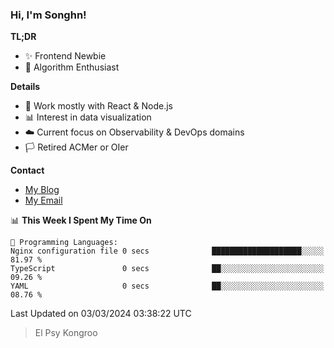 ### Hi, I'm Songhn!

**TL;DR**

- ✨ Frontend Newbie
- 🎈 Algorithm Enthusiast

**Details**

- 🎯 Work mostly with React & Node.js
- 📊 Interest in data visualization
- ☁️ Current focus on Observability & DevOps domains
- 🏳️ Retired ACMer or OIer

**Contact**
- [My Blog](https://blog.songhn.com)
- [My Email](mailto:songhn233@gmail.com)

<!--START_SECTION:waka-->
📊 **This Week I Spent My Time On** 

```text
💬 Programming Languages: 
Nginx configuration file 0 secs              ████████████████████░░░░░   81.97 % 
TypeScript               0 secs              ██░░░░░░░░░░░░░░░░░░░░░░░   09.26 % 
YAML                     0 secs              ██░░░░░░░░░░░░░░░░░░░░░░░   08.76 % 
```


 Last Updated on 03/03/2024 03:38:22 UTC
<!--END_SECTION:waka-->

> El Psy Kongroo
